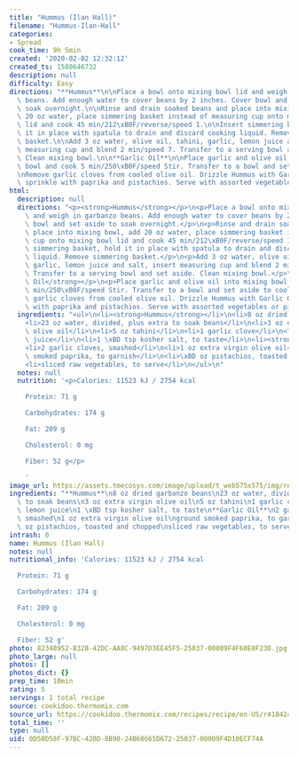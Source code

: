 ```yaml
---
title: "Hummus (Ilan Hall)"
filename: "Hummus-Ilan-Hall"
categories:
- Spread
cook_time: 9h 5min
created: '2020-02-02 12:32:12'
created_ts: 1580646732
description: null
difficulty: Easy
directions: "**Hummus**\n\nPlace a bowl onto mixing bowl lid and weigh in garbanzo\
  \ beans. Add enough water to cover beans by 2 inches. Cover bowl and set aside to\
  \ soak overnight.\n\nRinse and drain soaked beans and place into mixing bowl, add\
  \ 20 oz water, place simmering basket instead of measuring cup onto mixing bowl\
  \ lid and cook 45 min/212\xB0F/reverse/speed 1.\n\nInsert simmering basket, hold\
  \ it in place with spatula to drain and discard cooking liquid. Remove simmering\
  \ basket.\n\nAdd 3 oz water, olive oil, tahini, garlic, lemon juice and salt, insert\
  \ measuring cup and blend 2 min/speed 7. Transfer to a serving bowl and set aside.\
  \ Clean mixing bowl.\n\n**Garlic Oil**\n\nPlace garlic and olive oil into mixing\
  \ bowl and cook 5 min/250\xB0F/speed Stir. Transfer to a bowl and set aside to cool.\n\
  \nRemove garlic cloves from cooled olive oil. Drizzle Hummus with Garlic Oil and\
  \ sprinkle with paprika and pistachios. Serve with assorted vegetables or pita chips."
html:
  description: null
  directions: "<p><strong>Hummus</strong></p>\n<p>Place a bowl onto mixing bowl lid\
    \ and weigh in garbanzo beans. Add enough water to cover beans by 2 inches. Cover\
    \ bowl and set aside to soak overnight.</p>\n<p>Rinse and drain soaked beans and\
    \ place into mixing bowl, add 20 oz water, place simmering basket instead of measuring\
    \ cup onto mixing bowl lid and cook 45 min/212\xB0F/reverse/speed 1.</p>\n<p>Insert\
    \ simmering basket, hold it in place with spatula to drain and discard cooking\
    \ liquid. Remove simmering basket.</p>\n<p>Add 3 oz water, olive oil, tahini,\
    \ garlic, lemon juice and salt, insert measuring cup and blend 2 min/speed 7.\
    \ Transfer to a serving bowl and set aside. Clean mixing bowl.</p>\n<p><strong>Garlic\
    \ Oil</strong></p>\n<p>Place garlic and olive oil into mixing bowl and cook 5\
    \ min/250\xB0F/speed Stir. Transfer to a bowl and set aside to cool.</p>\n<p>Remove\
    \ garlic cloves from cooled olive oil. Drizzle Hummus with Garlic Oil and sprinkle\
    \ with paprika and pistachios. Serve with assorted vegetables or pita chips.</p>\n"
  ingredients: "<ul>\n<li><strong>Hummus</strong></li>\n<li>8 oz dried garbanzo beans</li>\n\
    <li>23 oz water, divided, plus extra to soak beans</li>\n<li>3 oz extra virgin\
    \ olive oil</li>\n<li>5 oz tahini</li>\n<li>1 garlic clove</li>\n<li>1 oz lemon\
    \ juice</li>\n<li>1 \xBD tsp kosher salt, to taste</li>\n<li><strong>Garlic Oil</strong></li>\n\
    <li>2 garlic cloves, smashed</li>\n<li>1 oz extra virgin olive oil</li>\n<li>ground\
    \ smoked paprika, to garnish</li>\n<li>\xBD oz pistachios, toasted and chopped</li>\n\
    <li>sliced raw vegetables, to serve</li>\n</ul>\n"
  notes: null
  nutrition: '<p>Calories: 11523 kJ / 2754 kcal

    Protein: 71 g

    Carbohydrates: 174 g

    Fat: 209 g

    Cholesterol: 0 mg

    Fiber: 52 g</p>

    '
image_url: https://assets.tmecosys.com/image/upload/t_web575x575/img/recipe/ras/Assets/DCFC4B1D-9B96-4B2D-9210-6795004579BB/Derivates/37085D6C-8D54-4F04-80ED-76400F519D0A.jpg
ingredients: "**Hummus**\n8 oz dried garbanzo beans\n23 oz water, divided, plus extra\
  \ to soak beans\n3 oz extra virgin olive oil\n5 oz tahini\n1 garlic clove\n1 oz\
  \ lemon juice\n1 \xBD tsp kosher salt, to taste\n**Garlic Oil**\n2 garlic cloves,\
  \ smashed\n1 oz extra virgin olive oil\nground smoked paprika, to garnish\n\xBD\
  \ oz pistachios, toasted and chopped\nsliced raw vegetables, to serve"
intrash: 0
name: Hummus (Ilan Hall)
notes: null
nutritional_info: 'Calories: 11523 kJ / 2754 kcal

  Protein: 71 g

  Carbohydrates: 174 g

  Fat: 209 g

  Cholesterol: 0 mg

  Fiber: 52 g'
photo: 82348952-B32B-42DC-AA8C-9497D3EE45F5-25037-00009F4F60E8F23D.jpg
photo_large: null
photos: []
photos_dict: {}
prep_time: 10min
rating: 5
servings: 1 total recipe
source: cookidoo.thermomix.com
source_url: https://cookidoo.thermomix.com/recipes/recipe/en-US/r418424
total_time: ''
type: null
uid: 0D50D58F-97BC-420D-8B90-24B68665D672-25037-00009F4D10ECF74A
---
```

